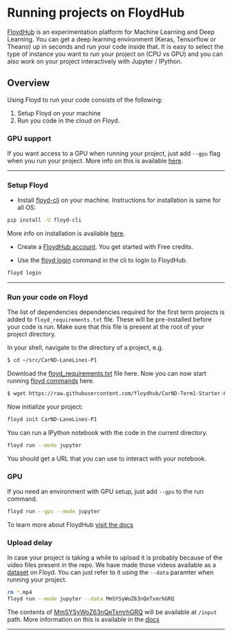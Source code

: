 # Running projects on FloydHub

[FloydHub](https://www.floydhub.com) is an experimentation platform for Machine Learning and Deep Learning.
You can get a deep learning environment (Keras, Tensorflow or Theano) up in seconds and run your code inside that.
It is easy to select the type of instance you want to run your project on (CPU vs GPU) and you can also work 
on your project interactively with Jupyter / IPython.

## Overview

Using Floyd to run your code consists of the following:

1. Setup Floyd on your machine
2. Run you code in the cloud on Floyd.

### GPU support

If you want access to a GPU when running your project, just add `--gpu` flag when you run your project.
More info on this is available [here](http://docs.floydhub.com/home/getting_started/#training-on-cpu-vs-gpu).

---


### Setup Floyd

- Install [floyd-cli](https://pypi.python.org/pypi/floyd-cli) on your machine. Instructions for installation 
is same for all OS:

```sh
pip install -U floyd-cli
```

More info on installation is available [here](http://docs.floydhub.com/home/getting_started/#installing-floyd-cli).

- Create a [FloydHub account](https://www.floydhub.com/). You get started with Free credits.

- Use the [floyd login](http://docs.floydhub.com/commands/login/) command in the cli to login to FloydHub.

```sh
floyd login
```
---

### Run your code on Floyd

The list of dependencies dependencies required for the first 
term projects is added to `floyd_requirements.txt` file. 
These will be pre-installed before your code is run. Make sure that this file 
is present at the root of your project directory.

In your shell, navigate to the directory of a project, e.g.

```bash
$ cd ~/src/CarND-LaneLines-P1
```

Download the [floyd_requirements.txt](https://raw.githubusercontent.com/floydhub/CarND-Term1-Starter-Kit/master/floyd_requirements.txt) 
file here. Now you can now start running [floyd commands](http://docs.floydhub.com/commands/)
here.

```bash
$ wget https://raw.githubusercontent.com/floydhub/CarND-Term1-Starter-Kit/master/floyd_requirements.txt
```

Now initialize your project:

```sh
floyd init CarND-LaneLines-P1
```

You can run a IPython notebook with the code in the current directory.

```sh
floyd run --mode jupyter
```

You should get a URL that you can use to interact with your notebook.

### GPU

If you need an environment with GPU setup, just add `--gpu` to the run command.

```sh
floyd run --gpu --mode jupyter
```

To learn more about FloydHub [visit the docs](http://docs.floydhub.com/)

### Upload delay

In case your project is taking a while to upload it is probably because of the video 
files present in the repo. We have made those videos available as a [dataset](http://docs.floydhub.com/home/using_datasets/) 
on Floyd. You can just refer to it using the `--data` paramter when running your project.

```sh
rm *.mp4
floyd run --mode jupyter --data MmSYSyWoZ63nQeTxmrhGRQ
```

The contents of [MmSYSyWoZ63nQeTxmrhGRQ](https://www.floydhub.com/viewer/data/3nu5uBhbFiXk7J3vLUJnHN/) will be 
available at `/input` path. More information on this is available in the [docs](http://docs.floydhub.com/home/using_datasets/)

---
